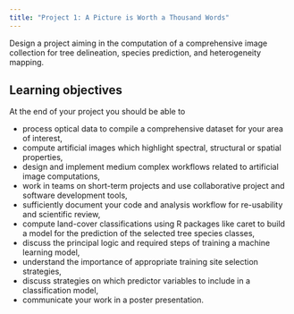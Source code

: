 ```yaml
---
title: "Project 1: A Picture is Worth a Thousand Words"
---
```


Design a project aiming in the computation of a comprehensive image collection for tree delineation, species prediction, and heterogeneity mapping.

<!--more-->



## Learning objectives
At the end of your project you should be able to
* process optical data to compile a comprehensive dataset for your area of interest,
* compute artificial images which highlight spectral, structural or spatial properties,
* design and implement medium complex workflows related to artificial image computations,
* work in teams on short-term projects and use collaborative project and software development tools,
* sufficiently document your code and analysis workflow for re-usability and scientific review,
* compute land-cover classifications using R packages like caret to build a model for the prediction of the selected tree species classes,
* discuss the principal logic and required steps of training a machine learning model,
* understand the importance of appropriate training site selection strategies,
* discuss strategies on which predictor variables to include in a classification model,
* communicate your work in a poster presentation.

